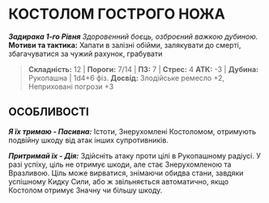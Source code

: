 ﻿# КОСТОЛОМ ГОСТРОГО НОЖА

***Задирака 1-го Рівня***
*Здоровенний боєць, озброєний важкою дубиною.*
**Мотиви та тактика:** Хапати в залізні обійми, залякувати до смерті, збагачуватися за чужий рахунок, грабувати

> **Складність:** 12 | **Пороги:** 7/14 | **ПЗ:** 7 | **Стрес:** 4
> **АТК:** -3 | **Дубина:** Рукопашна | 1d4+6 фіз.
> **Досвід:** Злодійське ремесло +2, Неприховані погрози +3

## ОСОБЛИВОСТІ

***Я їх тримаю - Пасивна:*** Істоти, Знерухомлені Костоломом, отримують подвійну шкоду від атак інших супротивників.

***Притримай їх - Дія:*** Здійсніть атаку проти цілі в Рукопашному радіусі. У разі успіху, ціль не отримує шкоди, але стає Знерухомленою та Вразливою. Ціль може вирватися, знімаючи обидва стани, завдяки успішному Кидку Сили, або ж звільняється автоматично, якщо Костолом отримує Значну чи більшу шкоду.